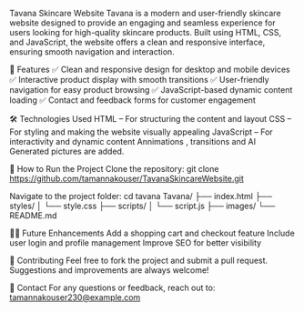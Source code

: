 Tavana Skincare Website
Tavana is a modern and user-friendly skincare website designed to provide an engaging and seamless experience for users looking for high-quality skincare products. Built using HTML, CSS, and JavaScript, the website offers a clean and responsive interface, ensuring smooth navigation and interaction.


🌟 Features
✅ Clean and responsive design for desktop and mobile devices
✅ Interactive product display with smooth transitions
✅ User-friendly navigation for easy product browsing
✅ JavaScript-based dynamic content loading
✅ Contact and feedback forms for customer engagement


🛠️ Technologies Used
HTML – For structuring the content and layout
CSS – For styling and making the website visually appealing
JavaScript – For interactivity and dynamic content
Annimations , transitions and AI Generated pictures are added.


🚀 How to Run the Project
Clone the repository:
git clone https://github.com/tamannakouser/TavanaSkincareWebsite.git


Navigate to the project folder:
cd tavana
Tavana/
├── index.html
├── styles/
│   └── style.css
├── scripts/
│   └── script.js
├── images/
└── README.md



👩‍💻 Future Enhancements
Add a shopping cart and checkout feature
Include user login and profile management
Improve SEO for better visibility


💖 Contributing
Feel free to fork the project and submit a pull request. Suggestions and improvements are always welcome!

📧 Contact
For any questions or feedback, reach out to: tamannakouser230@example.com

